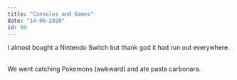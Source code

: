 ```yaml
---
title: "Consoles and Games"
date: "14-06-2020"
id: 89
---
```

I almost bought a Nintendo Switch but thank god it had run out everywhere. <br><br>

We went catching Pokemons (awkward) and ate pasta carbonara.